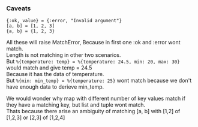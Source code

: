 ### Caveats
`{:ok, value} = {:error, "Invalid argument"}`  
`[a, b] = [1, 2, 3]`  
`{a, b} = {1, 2, 3}`

All these will raise MatchError, Because in first one :ok and :error wont match.  
Length is not matching in other two scenarios.  
But `%{temperature: temp} = %{temperature: 24.5, min: 20, max: 30}` would match and give temp = 24.5  
Because it has the data of temperature.  
But `%{min: min_temp} = %{temperature: 25}` wont match because we don't have enough data to derieve min_temp.

We would wonder why map with different number of key values match if they have a matching key, but list and tuple wont match.  
Thats because there arise an ambiguity of matching [a, b] with [1,2] of [1,2,3] or [2,3] of [1,2,4]